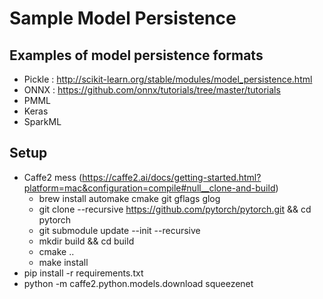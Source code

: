 # Sample Model Persistence

## Examples of model persistence formats
* Pickle : http://scikit-learn.org/stable/modules/model_persistence.html
* ONNX : https://github.com/onnx/tutorials/tree/master/tutorials
* PMML
* Keras
* SparkML

## Setup
* Caffe2 mess (https://caffe2.ai/docs/getting-started.html?platform=mac&configuration=compile#null__clone-and-build)
    * brew install automake cmake git gflags glog 
    * git clone --recursive https://github.com/pytorch/pytorch.git && cd pytorch
    * git submodule update --init --recursive
    * mkdir build && cd build
    * cmake ..
    * make install
* pip install -r requirements.txt
* python -m caffe2.python.models.download squeezenet